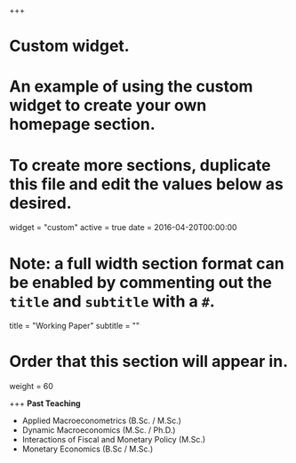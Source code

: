 +++
# Custom widget.
# An example of using the custom widget to create your own homepage section.
# To create more sections, duplicate this file and edit the values below as desired.
widget = "custom"
active = true
date = 2016-04-20T00:00:00

# Note: a full width section format can be enabled by commenting out the `title` and `subtitle` with a `#`.
title = "Working Paper"
subtitle = ""

# Order that this section will appear in.
weight = 60

+++
**Past Teaching**

* Applied Macroeconometrics (B.Sc. / M.Sc.)
* Dynamic Macroeconomics (M.Sc. / Ph.D.)
* Interactions of Fiscal and Monetary Policy (M.Sc.)
* Monetary Economics (B.Sc / M.Sc.)
